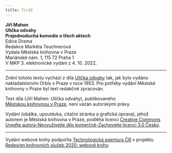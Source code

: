 ```yaml
---
title: Tiráž
---
```


**Jiří Mahen    
Ulička odvahy**  
**Prajednoduchá komedie o třech aktech**  
Edice Drama  
Redakce Markéta Teuchnerová  
Vydala Městská knihovna v Praze  
Mariánské nám. 1, 115 72 Praha 1  
V MKP 3. elektronické vydání z 4. 10. 2022.

***

Znění tohoto textu vychází z díla [Ulička odvahy](https://search.mlp.cz/cz/titul/ulicka-odvahy/176644/#book-content) tak, jak bylo vydáno nakladatelstvím Orbis v Praze v roce 1953. Pro potřeby vydání Městské knihovny v Praze byl text redakčně zpracován.

Text díla (Jiří Mahen: Ulička odvahy), publikovaného [Městskou knihovnou v Praze](https://www.mlp.cz/cz/), není vázán autorskými právy.

Vydání (obálka, upoutávka, citační stránka a grafická úprava), jehož autorem je Městská knihovna v Praze, podléhá licenci [Creative Commons Uveďte autora-Nevyužívejte dílo komerčně-Zachovejte licenci 3.0 Česko](https://creativecommons.org/licenses/by-nc-sa/3.0/cz/).


***

Vydání webové knihy podpořila [Technologická agentura ČR](https://www.tacr.cz/) v projektu [Redesign knihovních služeb 2020: webové knihy](https://starfos.tacr.cz/cs/project/TL04000391).